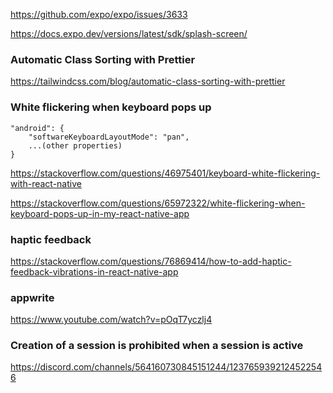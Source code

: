 https://github.com/expo/expo/issues/3633

https://docs.expo.dev/versions/latest/sdk/splash-screen/

### Automatic Class Sorting with Prettier

https://tailwindcss.com/blog/automatic-class-sorting-with-prettier

### White flickering when keyboard pops up

```
"android": {
    "softwareKeyboardLayoutMode": "pan",
    ...(other properties)
}

```

https://stackoverflow.com/questions/46975401/keyboard-white-flickering-with-react-native

https://stackoverflow.com/questions/65972322/white-flickering-when-keyboard-pops-up-in-my-react-native-app

### haptic feedback

https://stackoverflow.com/questions/76869414/how-to-add-haptic-feedback-vibrations-in-react-native-app

### appwrite

https://www.youtube.com/watch?v=pOqT7yczlj4

### Creation of a session is prohibited when a session is active

https://discord.com/channels/564160730845151244/1237659392124522546
